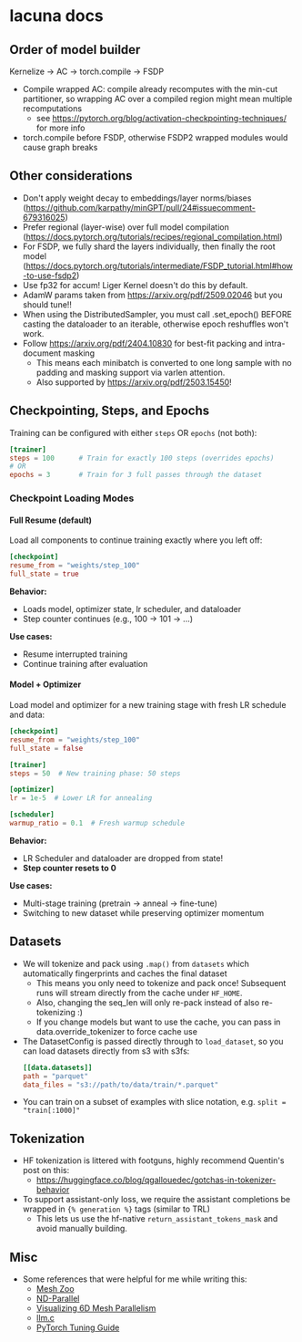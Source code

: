 # lacuna docs

## Order of model builder
Kernelize -> AC -> torch.compile -> FSDP
- Compile wrapped AC: compile already recomputes with the min-cut partitioner, so wrapping AC over a compiled region might mean multiple recomputations
    - see https://pytorch.org/blog/activation-checkpointing-techniques/ for more info
- torch.compile before FSDP, otherwise FSDP2 wrapped modules would cause graph breaks

## Other considerations
- Don't apply weight decay to embeddings/layer norms/biases (https://github.com/karpathy/minGPT/pull/24#issuecomment-679316025)
- Prefer regional (layer-wise) over full model compilation (https://docs.pytorch.org/tutorials/recipes/regional_compilation.html)
- For FSDP, we fully shard the layers individually, then finally the root model (https://docs.pytorch.org/tutorials/intermediate/FSDP_tutorial.html#how-to-use-fsdp2)
- Use fp32 for accum! Liger Kernel doesn't do this by default.
- AdamW params taken from https://arxiv.org/pdf/2509.02046 but you should tune!!
- When using the DistributedSampler, you must call .set_epoch() BEFORE casting the dataloader to an iterable, otherwise epoch reshuffles won't work.
- Follow https://arxiv.org/pdf/2404.10830 for best-fit packing and intra-document masking
    - This means each minibatch is converted to one long sample with no padding and masking support via varlen attention.
    - Also supported by https://arxiv.org/pdf/2503.15450!

## Checkpointing, Steps, and Epochs

Training can be configured with either `steps` OR `epochs` (not both):
```toml
[trainer]
steps = 100      # Train for exactly 100 steps (overrides epochs)
# OR
epochs = 3       # Train for 3 full passes through the dataset
```

### Checkpoint Loading Modes

#### Full Resume (default)
Load all components to continue training exactly where you left off:
```toml
[checkpoint]
resume_from = "weights/step_100"
full_state = true
```

**Behavior:**
- Loads model, optimizer state, lr scheduler, and dataloader
- Step counter continues (e.g., 100 → 101 → ...)

**Use cases:**
- Resume interrupted training
- Continue training after evaluation

#### Model + Optimizer
Load model and optimizer for a new training stage with fresh LR schedule and data:
```toml
[checkpoint]
resume_from = "weights/step_100"
full_state = false

[trainer]
steps = 50  # New training phase: 50 steps

[optimizer]
lr = 1e-5  # Lower LR for annealing

[scheduler]
warmup_ratio = 0.1  # Fresh warmup schedule
```

**Behavior:**
- LR Scheduler and dataloader are dropped from state! 
- **Step counter resets to 0**

**Use cases:**
- Multi-stage training (pretrain → anneal → fine-tune)
- Switching to new dataset while preserving optimizer momentum


## Datasets
- We will tokenize and pack using `.map()` from `datasets` which automatically fingerprints and caches the final dataset
    - This means you only need to tokenize and pack once! Subsequent runs will stream directly from the cache under `HF_HOME`.
    - Also, changing the seq_len will only re-pack instead of also re-tokenizing :)
    - If you change models but want to use the cache, you can pass in data.override_tokenizer to force cache use
- The DatasetConfig is passed directly through to `load_dataset`, so you can load datasets directly from s3 with s3fs:
    ```toml
    [[data.datasets]]
    path = "parquet"
    data_files = "s3://path/to/data/train/*.parquet"
    ```
- You can train on a subset of examples with slice notation, e.g. `split = "train[:1000]"`

## Tokenization
- HF tokenization is littered with footguns, highly recommend Quentin's post on this:
    - https://huggingface.co/blog/qgallouedec/gotchas-in-tokenizer-behavior
- To support assistant-only loss, we require the assistant completions be wrapped in `{% generation %}` tags (similar to TRL)
    - This lets us use the hf-native `return_assistant_tokens_mask` and avoid manually building.

## Misc
- Some references that were helpful for me while writing this:
    - [Mesh Zoo](https://blog.ezyang.com/2025/08/the-parallelism-mesh-zoo/)
    - [ND-Parallel](https://huggingface.co/blog/accelerate-nd-parallel)
    - [Visualizing 6D Mesh Parallelism](https://main-horse.github.io/posts/visualizing-6d/)
    - [llm.c](https://github.com/karpathy/llm.c)
    - [PyTorch Tuning Guide](https://docs.pytorch.org/tutorials/recipes/recipes/tuning_guide.html)